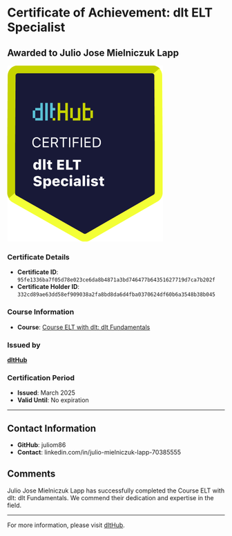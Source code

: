 
# Certificate of Achievement: dlt ELT Specialist

## Awarded to **Julio Jose Mielniczuk Lapp**

![Course Image](../badges/dlt_ELT_specialist.png)

### Certificate Details
- **Certificate ID**: `95fe1336ba7f05d78e023ce6da8b4871a3bd746477b64351627719d7ca7b202f`
- **Certificate Holder ID**: `332cd89ae63dd58ef909038a2fa8bd8da6d4fba0370624df60b6a3548b38b045`

### Course Information
- **Course**: [Course ELT with dlt: dlt Fundamentals](https://github.com/dlt-hub/dlthub-education/tree/main/courses/dlt_fundamentals_dec_2024)

### Issued by
[**dltHub**](https://dlthub.com/) 

### Certification Period
- **Issued**: March 2025
- **Valid Until**: No expiration

---

## Contact Information
- **GitHub**: juliom86
- **Contact**: linkedin.com/in/julio-mielniczuk-lapp-70385555

## Comments
Julio Jose Mielniczuk Lapp has successfully completed the Course ELT with dlt: dlt Fundamentals. We commend their dedication and expertise in the field.

---

For more information, please visit [dltHub](https://dlthub.com/).
    